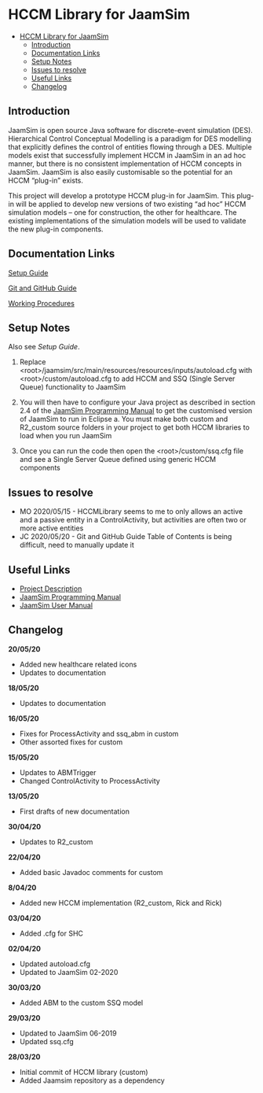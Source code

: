# HCCM Library for JaamSim

<!-- TOC -->

- [HCCM Library for JaamSim](#hccm-library-for-jaamsim)
	- [Introduction](#introduction)
	- [Documentation Links](#documentation-links)
	- [Setup Notes](#setup-notes)
	- [Issues to resolve](#issues-to-resolve)
	- [Useful Links](#useful-links)
	- [Changelog](#changelog)

<!-- /TOC -->

## Introduction

JaamSim is open source Java software for discrete-event simulation (DES). Hierarchical Control Conceptual Modelling is a paradigm for DES modelling that explicitly defines the control of entities flowing through a DES. Multiple models exist that successfully implement HCCM in JaamSim in an ad hoc manner, but there is no consistent implementation of HCCM concepts in JaamSim. JaamSim is also easily customisable so the potential for an HCCM “plug-in” exists.

This project will develop a prototype HCCM plug-in for JaamSim. This plug-in will be applied to develop new versions of two existing “ad hoc” HCCM simulation models – one for construction, the other for healthcare. The existing implementations of the simulation models will be used to validate the new plug-in components.

## Documentation Links

[Setup Guide](<https://github.com/mosu001/hccm/tree/ehc-jack/docs/Setup Guide.md>)

[Git and GitHub Guide](<https://github.com/mosu001/hccm/tree/ehc-jack/docs/Git and GitHub Guide.md>)

[Working Procedures](<https://github.com/mosu001/hccm/tree/ehc-jack/docs/Working Procedures.md>)

## Setup Notes

Also see *Setup Guide*.

1) Replace \<root>/jaamsim/src/main/resources/resources/inputs/autoload.cfg with \<root>/custom/autoload.cfg to add HCCM and SSQ (Single Server Queue) functionality to JaamSim

2) You will then have to configure your Java project as described in section 2.4 of the [JaamSim Programming Manual](https://jaamsim.com/docs/JaamSim%20Programming%20Manual%20-%20rev%200.51.pdf) to get the customised version of JaamSim to run in Eclipse
a. You must make both custom and R2_custom source folders in your project to get both HCCM libraries to load when you run JaamSim

3) Once you can run the code then open the \<root>/custom/ssq.cfg file and see a Single Server Queue defined using generic HCCM components

## Issues to resolve

- MO 2020/05/15 - HCCMLibrary seems to me to only allows an active and a passive entity in a ControlActivity, but activities are often two or more active entities
- JC 2020/05/20 - Git and GitHub Guide Table of Contents is being difficult, need to manually update it

## Useful Links

- [Project Description](https://part4project.foe.auckland.ac.nz/home/project/detail/2804/)
- [JaamSim Programming Manual](https://jaamsim.com/docs/JaamSim%20Programming%20Manual%20-%20rev%200.51.pdf)
- [JaamSim User Manual](https://jaamsim.com/docs/JaamSim%20User%20Manual%202017-10.pdf)

## Changelog

**20/05/20**

- Added new healthcare related icons
- Updates to documentation

**18/05/20**

- Updates to documentation

**16/05/20**

- Fixes for ProcessActivity and ssq_abm in custom
- Other assorted fixes for custom

**15/05/20**

- Updates to ABMTrigger
- Changed ControlActivity to ProcessActivity

**13/05/20**

- First drafts of new documentation

**30/04/20**

- Updates to R2_custom

**22/04/20**

- Added basic Javadoc comments for custom

**8/04/20**

- Added new HCCM implementation (R2_custom, Rick and Rick)

**03/04/20**

- Added .cfg for SHC

**02/04/20**

- Updated autoload.cfg
- Updated to JaamSim 02-2020

**30/03/20**

- Added ABM to the custom SSQ model

**29/03/20**

- Updated to JaamSim 06-2019
- Updated ssq.cfg

**28/03/20**

- Initial commit of HCCM library (custom)
- Added Jaamsim repository as a dependency
